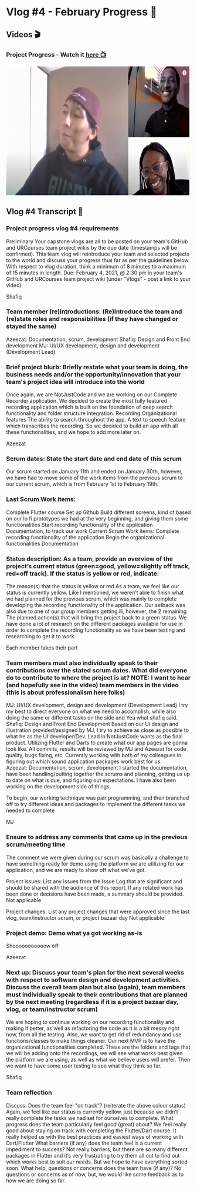 # Vlog #4 - February Progress :movie_camera:

## Videos :clapper:

### Project Progress - Watch it [here :tv:](https://www.youtube.com/watch?v=72oQbTF8Z2M&list=PLYe3W-KlyGmhn3UW-h5u9xt7_pnBl_03l&index=7&ab_channel=NotAToaster94)
[<img src="https://github.com/NotJustCode3/The_Complete_Recorder/blob/master/Miscellaneous/vlog4_thumbnail.png" width="500" height="350">](https://www.youtube.com/watch?v=72oQbTF8Z2M&list=PLYe3W-KlyGmhn3UW-h5u9xt7_pnBl_03l&index=7&ab_channel=NotAToaster94)

## Vlog #4 Transcript :scroll:

### Project progress vlog #4 requirements
Preliminary
Your capstone vlogs are all to be posted on your team's GitHub and URCourses team project wikis by the due date (timestamps will be confirmed). This team vlog will reintroduce your team and selected projects to the world and discuss your progress thus far as per the guidelines below. With respect to vlog duration, think a minimum of 8 minutes to a maximum of 15 minutes in length.
Due: February 4, 2021, @ 2:30 pm in your team's GitHub and URCourses team project wiki (under "Vlogs" - post a link to your video)
 
Shafiq
### Team member (re)introductions: (Re)Introduce the team and (re)state roles and responsibilities (if they have changed or stayed the same)
Azeezat: Documentation, scrum, development
Shafiq: Design and Front End development
MJ: UI/UX development, design and development (Development Lead)
 
### Brief project blurb: Briefly restate what your team is doing, the business needs and/or the opportunity/innovation that your team's project idea will introduce into the world
Once again, we are NotJustCode and we are working on our Complete Recorder application. 
We decided to create the most fully featured recording application which is built on the foundation of deep search functionality and folder structure  integration.
Recording
Organizational features
The ability to search throughout the app.
A text to speech feature which transcribes the recording.
So we decided to build an app with all these functionalities, and we hope to add more later on.
 
Azeezat
### Scrum dates: State the start date and end date of this scrum
Our scrum started on January 11th and ended on January 30th, however, we have had to move some of the work items from the previous scrum to our current scrum, which is from February 1st to February 19th.
 
### Last Scrum Work items:
Complete Flutter course
Set up Github
Build different screens, kind of based on our lo fi prototypes we had at the very beginning, and giving them some functionalities
Start recording functionality of the application
Documentation, to track our work
Current Scrum Work items:
Complete recording functionality of the application
Begin the organizational functionalities
Documentation
 
### Status description: As a team, provide an overview of the project’s current status (green=good, yellow=slightly off track, red=off track). If the status is yellow or red, indicate:
The reason(s) that the status is yellow or red
As a team, we feel like our status is currently yellow. Like I mentioned, we weren’t able to finish what we had planned for the previous scrum, which was mainly to complete developing the recording functionality of the application.
Our setback was also due to one of our group members getting ill, however, the 2 remaining
The planned action(s) that will bring the project back to a green status.
We have done a lot of research on the different packages available for use in order to complete the recording functionality so we have been testing and researching to get it to work. 
 
Each member takes their part
### Team members must also individually speak to their contributions over the stated scrum dates. What did everyone do to contribute to where the project is at? NOTE: I want to hear (and hopefully see in the video) team members in the video (this is about professionalism here folks)
MJ: UI/UX development, design and development (Development Lead)
I try my best to direct everyone on what we need to accomplish, while also doing the same or different tasks on the side and Yea what shafiq said.
Shafiq: Design and Front End Development
Based on our UI design and illustration provided/assigned by MJ, I try to achieve as close as possible to what he as the UI developer/Dev. Lead in NotJustCode wants as the final product. Utilizing Flutter and Darts to create what our app pages are gonna look like.  All commits, results will be reviewed by  MJ and Azeezat for code quality, bugs fixing, etc. Currently working with both of my colleagues in figuring out which sound application packages work best for us.             
Azeezat: Documentation, scrum, development
I started the documentation, have been handling/putting together the scrums and planning, getting us up to date on what is due, and figuring out expectations. I have also been working on the development side of things.
 
To begin, our working technique was pair programming, and then branched off to try different ideas and packages to implement the different tasks we needed to complete
 
MJ
### Ensure to address any comments that came up in the previous scrum/meeting time
The comment we were given during our scrum was basically a challenge to have something ready for demo using the platform we are utilizing for our application, and we are ready to show off what we’ve got.
 
Project issues: List any issues from the Issue Log that are significant and should be shared with the audience of this report. If any related work has been done or decisions have been made, a summary should be provided.
Not applicable
 
Project changes: List any project changes that were approved since the last vlog, team/instructor scrum, or project bazaar day
Not applicable
 
### Project demo: Demo what ya got working as-is
Shooooooooooow off
 
Azeezat
### Next up: Discuss your team's plan for the next several weeks with respect to software design and development activities. Discuss the overall team plan but also (again), team members must individually speak to their contributions that are planned by the next meeting (regardless if it is a project bazaar day, vlog, or team/instructor scrum)
We are hoping to continue working on our recording functionality and making it better, as well as refactoring the code as it is a bit messy right now, from all the testing. Also, we want to get rid of redundancy and use functions/classes to make things cleaner. Our next MVP is to have the organizational functionalities completed. These are the folders and tags that we will be adding onto the recordings, we will see what works best given the platform we are using, as well as what we believe users will prefer. Then we want to have some user testing to see what they think so far.
 
Shafiq
### Team reflection
Discuss:
Does the team feel "on track"? (reiterate the above colour status)
Again, we feel like our status is currently yellow, just because we didn’t really complete the tasks we had set for ourselves to complete.
What progress does the team particularly feel good (great) about?
We feel really good about staying on track with completing the Flutter/Dart course. It really helped us with the best practices and easiest ways of working with Dart/Flutter
What barriers (if any) does the team feel is a current impediment to success?
Not really barriers, but there are so many different packages in Flutter and it’s very frustrating to try them all out to find out which works best to suit our needs. But we hope to have everything sorted soon.
What help, questions or concerns does the team have (if any)?
No questions or concerns as of now, but, we would like some feedback as to how we are doing so far.


